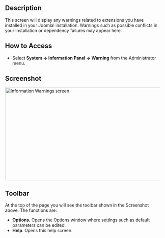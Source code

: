 <!-- Filename: Help4.x:Information:_Warnings / Display title: Information: Warnings -->

## Description

This screen will display any warnings related to extensions you have
installed in your Joomla! installation. Warnings such as possible
conflicts in your installation or dependency failures may appear here.

## How to Access

- Select **System → Information Panel → Warning** from the
  Administrator menu.

## Screenshot

<img
src="https://docs.joomla.org/images/2/26/Help4x-Extensions-Extension-Manager-Warnings-screen-en.png"
decoding="async" data-file-width="800" data-file-height="301"
width="800" height="301"
alt="Information Warnings screen" />

## Toolbar

At the top of the page you will see the toolbar shown in the
Screenshot above. The functions are:

- **Options.** Opens the Options window where settings such as default
  parameters can be edited.
- **Help**. Opens this help screen.

